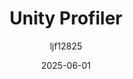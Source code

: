 ---
title: "Unity Profiler"
layout: single
date: 2025-06-01
categories: [笔记]
tags: [Unity, Unity Tool]
author: "ljf12825"
---
